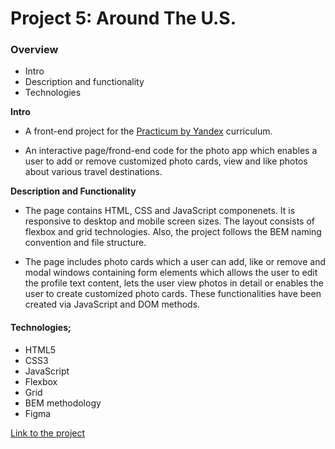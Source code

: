 # Project 5: Around The U.S.

### Overview

* Intro
* Description and functionality
* Technologies

**Intro**

* A front-end project for the [Practicum by Yandex](https://practicum.yandex.com) curriculum.

* An interactive page/frond-end code for the photo app which enables a user to add or remove customized photo cards, view and like photos about various travel destinations.

**Description and Functionality**

* The page contains HTML, CSS and JavaScript componenets. It is responsive to desktop and mobile screen sizes. The layout consists of flexbox and grid technologies. Also, the project follows the BEM naming convention and file structure.

* The page includes photo cards which a user can add, like or remove and modal windows containing form elements which allows the user to edit the profile text content, lets the user view photos in detail or enables the user to create customized photo cards. These functionalities have been created via JavaScript and DOM methods.

#### Technologies;

* HTML5        
* CSS3
* JavaScript
* Flexbox
* Grid
* BEM methodology
* Figma

[Link to the project](https://gozdehisarckllar.github.io/web_project_4/)
